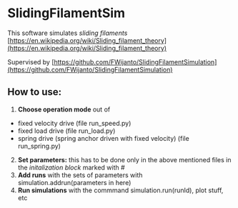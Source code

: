 # SlidingFilamentSim

This software simulates *sliding filaments* [https://en.wikipedia.org/wiki/Sliding_filament_theory](https://en.wikipedia.org/wiki/Sliding_filament_theory)

Supervised by [https://github.com/FWijanto/SlidingFilamentSimulation](https://github.com/FWijanto/SlidingFilamentSimulation)

## How to use:
1. **Choose operation mode** out of 
* fixed velocity drive (file run\_speed.py)
* fixed load drive (file run\_load.py)
* spring drive (spring anchor driven with fixed velocity) (file run\_spring.py)
2. **Set parameters:** this has to be done only in the above mentioned files in the _initalization block_ marked with \#
3. **Add runs** with the sets of parameters with simulation.addrun(parameters in here)
4. **Run simulations** with the commmand simulation.run(runId), plot stuff, etc
